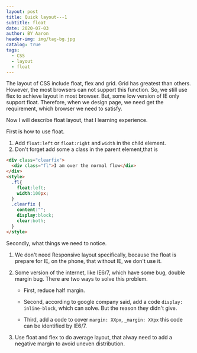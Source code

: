 ```yaml
---
layout: post
title: Quick layout---1
subtitle: float
date: 2020-07-03
author: BY Aaron
header-img: img/tag-bg.jpg
catalog: true
tags:
  - CSS
  - layout
  - float
---
```


The layout of CSS include float, flex and grid. Grid has greatest than others. However, the most browsers can not support this function. So, we still use flex to achieve layout in most browser. But, some low version of IE only support float. Therefore, when we design page, we need get the requirement, which browser we need to satisfy.

Now I will describe float layout, that I learning experience.

First is how to use float.


1. Add `float:left` or `float:right` and `width` in the child element.
2. Don't forget add some a class in the parent element,that is

```html
<div class="clearfix">
  <div class="fl">I am over the normal flow</div>
</div>
<style>
  .fl{
    float:left;
    width:100px;
  }
  .clearfix {
    content:"";
    display:block;
    clear:both;
  }
</style>
```

Secondly, what things we need to notice.

1. We don't need Responsive layout specifically, because the float is prepare for IE, on the phone, that without IE, we don't use it.
2. Some version of the internet, like IE6/7, which have some bug, double margin bug. There are two ways to solve this problem.
   
   * First, reduce half margin.

    * Second, according to google company said, add a code `display: inline-block`, which can solve. But the reason they didn't give.

    * Third, add a code to cover `margin: XXpx`, `_margin: XXpx` this code can be identified by IE6/7.
3. Use float and flex to do average layout, that alway need to add a negative margin to avoid uneven distribution.
